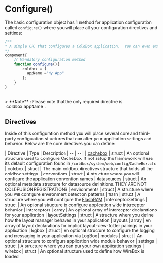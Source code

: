 # Configure()
The basic configuration object has 1 method for application configuration called `configure()` where you will place all your configuration directives and settings:
```js
/**
* A simple CFC that configures a ColdBox application.  You can even extend, compose, strategize and do your OO goodness.
*/
component{
	// Mandatory configuration method
	function configure(){
        coldbox = {
    	  appName ="My App"
    	};
	}
}
```
<br>
> **Note** : Please note that the only required directive is `coldbox.appName`.

<br>

## Directives

Inside of this configuration method you will place several core and third-party configuration structures that can alter your application settings and behavior. Below are the core directives you can define:

| Directive | Type | Description
| -- | -- |
| [cachebox](configuration/configuration_directives/cachebox.md) | struct | An optional structure used to configure CacheBox. If not setup the framework will use its default configuration found in `/coldbox/system/web/config/CacheBox.cfc`
| coldbox | struct | The main coldbox directives structure that holds all the coldbox settings.
| conventions | struct | A structure where you will configure the application convention names
| datasources | struct | An optional metadata structure for datasource definitions. THEY ARE NOT COLDFUSION REGISTRATIONS
| environments | struct | A structure where you will configure environment detection patterns
| flash | struct | A structure where you will configure the [FlashRAM](flash_ram/flash_ram.md)
| interceptorSettings | struct | An optional structure to configure application wide interceptor behavior
| interceptors | array | An optional array of interceptor declarations for your application
| layoutSettings | struct | A structure where you define how the layout manager behaves in your application
| layouts | array | An array of layout declarations for implicit layout-view-folder pairings in your application
| logbox | struct | An optional structure to configure the logging and messaging in your application via LogBox
| modules | struct | An optional structure to configure application wide module behavior
| settings | struct | A structure where you can put your own application settings
| wirebox | struct | An optional structure used to define how WireBox is loaded
